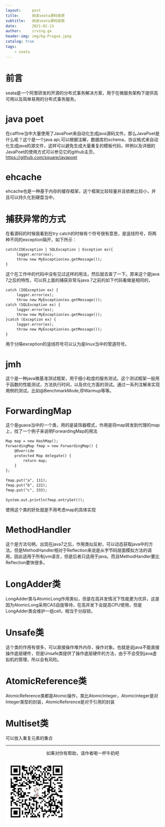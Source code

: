 ```yaml
---
layout:     post
title:      阅读seata源码收获
subtitle:   阅读seata源码收获
date:       2021-02-13
author:     irving.gx
header-img: img/bg-Prague.jpeg
catalog: true
tags:
    - seata
---
```



# 前言
seata是一个阿里研发的开源的分布式事务解决方案，用于在微服务架构下提供高可用以及简单易用的分布式事务服务。


# java poet

在caffine当中大量使用了JavaPoet来自动化生成java源码文件。那么JavaPoet是什么呢？这个是一个java api,可以根据注解，数据库的schema，协议格式来自动化生成java的源文件，这样可以避免生成大量重复的模板代码，样例以及详细的JavaPoet的使用方式可以参见它的github主页，https://github.com/square/javapoet


# ehcache

ehcache也是一种基于内存的缓存框架，这个框架比较轻量并且依赖比较小，并且可以持久化到硬盘当中。

# 捕获异常的方式

在看源码的时候我看到在try catch的时候有个符号很有意思，是竖线符号，将两种不同的exception隔开，如下所示：

```
catch(IOException | SQLException | Exception ex){
     logger.error(ex);
     throw new MyException(ex.getMessage());
}
```

这个在工作中的代码中没有见过这样的用法，然后就去查了一下。原来这个是java 7之后的特性，可以将上面的捕获异常与java 7之前的如下代码看做是相同的，

```
catch (IOException ex) {
     logger.error(ex);
     throw new MyException(ex.getMessage());
catch (SQLException ex) {
     logger.error(ex);
     throw new MyException(ex.getMessage());
}catch (Exception ex) {
     logger.error(ex);
     throw new MyException(ex.getMessage());
}

```
用于分隔exception的竖线符号可以认为是linux当中的管道符号。

# jmh

这个是一种java微基准测试框架，用于细小粒度的服务测试。这个测试框架一般用于函数的性能测试，方法执行时间，以及优化方面的测试。通过一系列注解来实现用例的测试。比如@BenchmarkMode,@Warmup等等。

# ForwardingMap

这个是guava当中的一个类，用的是装饰器模式，作用是将map转发到代理的map上，找了一个例子来说明ForwardingMap的用法
```
Map map = new HashMap();
ForwardingMap fmap = new ForwardingMap() {
    @Override
    protected Map delegate() {
        return map;
    }
};

fmap.put("a", 111);
fmap.put("b", 222);
fmap.put("c", 333);

System.out.println(fmap.entrySet());
```
使用这个类的好处就是不用考虑map的具体实现

# MethodHandler

这个是方法句柄，出现在java7之后，作用类似反射，可以动态获取java中的方法。但是MethodHandler相对于Reflection来说是从字节码层面模拟方法的调用，因此适用于所有jvm语言，但是后者只适用于java。而且MethodHandler要比Reflection要快很多。


# LongAdder类

LongAdder类与AtomicLong作用类似，但是在高并发情况下性能更为优异，这是因为AtomicLong采用CAS自旋等待，在高并发下会提高CPU使用，但是LongAdder类会维护一组cell，相当于分段锁。

# Unsafe类

这个类的作用有很多，可以直接操作堆外内存，操作对象。也就是说java不能直接操作底层硬件，但是Unsafe类提供了操作底层硬件的方法，由于不会受到java虚拟机的管理，所以会有风险。

# AtomicReference类

AtomicReference类都是Atomic操作，类比AtomicInteger，AtomicInteger是对Integer类型的封装，AtomicReference是对于引用的封装

# Multiset类

可以放入重复元素的集合

  - - -
  <p align="center">如果对你有帮助，请作者喝一杯牛奶吧</p>
     
<img src="/img/wepay.jpg"/>

